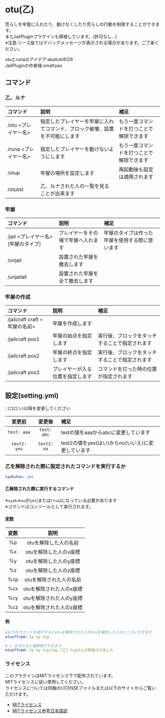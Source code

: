 # otu(乙)

荒らしを牢屋に入れたり、動けなくしたり荒らしの行動を制限することができます。  
またJailPluginプラグインも移植しています。(許可なし...)  
※注意.ソース版ではデバッグメッセージが表示される場合があります。ご了承ください。  

otuとrunaのアイデア:akaituki8126  
JailPluginの作者様:omattyao  

## コマンド

### 乙、ルナ

|コマンド|説明|補足|
|:--|:--|:--|
|/otu <プレイヤー名>|指定したプレイヤーを牢屋に入れてコマンド、ブロック破壊、設置を不可能にします|もう一度コマンドを打つことで解除できます|
|/runa <プレイヤー名>|指定したプレイヤーを動けないようにします|もう一度コマンドを打つことで解除できます|
|/otup|牢屋の場所を設定します|再起動後も設定は適用されます|
|/otulist|乙、ルナされた人の一覧を見ることが出来ます||

### 牢屋

|コマンド|説明|補足|
|:--|:--|:--|
|/jail <プレイヤー名> [牢屋のタイプ]|プレイヤーをその場で牢屋へ入れます|牢屋のタイプは作った牢屋を使用する際に使います|
|/unjail|設置された牢屋を撤去します||
|/unjailall|設置された牢屋を全て撤去します||

### 牢屋の作成

|コマンド|説明|補足|
|:--|:--|:--|
|/jailcraft craft <牢屋の名前>|牢屋を作成します||
|/jailcraft pos1|牢屋の始点を指定します|実行後、ブロックをタッチすることで指定されます|
|/jailcraft pos2|牢屋の終点を指定します|実行後、ブロックをタッチすることで指定されます|
|/jailcraft pos3|プレイヤーが入る位置を指定します|コマンドを打った時の位置が指定されます|

## 設定(setting.yml)

: (コロン)以降を変更してください  

|変更前|変更後|補足|
|:--:|:--:|:--|
|`test: aaa`|`test: abc`|testの値をaaaからabcに変更しています|
|`test2: yes`|`test2: no`|test2の値をyes(はい)からno(いいえ)に変更しています|

### 乙を解除された際に設定されたコマンドを実行するか

```yaml
syakuhou: yes
```

#### 乙解除された際に実行するコマンド

※`syakuhou`が`yes`(または`true`)になっている必要があります  
※コマンドはコンソールとして実行されます。

#### 変数

|変数|説明|
|:--:|:--:|
|%p|otuを解除した人の名前|
|%x|otuを解除した人のx座標|
|%y|otuを解除した人のy座標|
|%z|otuを解除した人のz座標|
|%cp|otuを解除された人の名前|
|%cx|otuを解除された人のx座標|
|%cy|otuを解除された人のy座標|
|%cz|otuを解除された人のz座標|

#### 例

```yaml
#以下のコマンドを実行するとotuを解除された人がotuを解除した人のところに行きます
otuoffcmd: tp %p %cp

# / を付けると複数実行できます
otuoffcmd: tp %p %cp/say [乙] %cpさんが釈放されました
```

### ライセンス

このプラグインはMITライセンス下で配布されています。  
MITライセンスに従い使用してください。  
ライセンスについては同梱のLICENSEファイルまたは以下のサイトからご覧いただけます。  

- [MITライセンス](http://opensource.org/licenses/mit-license)  
- [MITライセンス参考日本語訳](http://sourceforge.jp/projects/opensource/wiki/licenses%2FMIT_license)